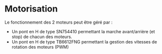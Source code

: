 # Motorisation

Le fonctionnement des 2 moteurs peut être géré par :
+ Un pont en H de type SN754410 permettant la marche avant/arrière (et stop) de chacun des moteurs.
+ Un pont en H de type TB6612FNG permettant la gestion des vitesses de rotation des moteurs (PWM)
